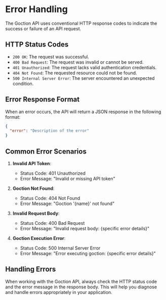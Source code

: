 # Error Handling

The Goction API uses conventional HTTP response codes to indicate the success or failure of an API request.

## HTTP Status Codes

- `200 OK`: The request was successful.
- `400 Bad Request`: The request was invalid or cannot be served.
- `401 Unauthorized`: The request lacks valid authentication credentials.
- `404 Not Found`: The requested resource could not be found.
- `500 Internal Server Error`: The server encountered an unexpected condition.

## Error Response Format

When an error occurs, the API will return a JSON response in the following format:

```json
{
  "error": "Description of the error"
}
```

## Common Error Scenarios

1. **Invalid API Token**:
   - Status Code: 401 Unauthorized
   - Error Message: "Invalid or missing API token"

2. **Goction Not Found**:
   - Status Code: 404 Not Found
   - Error Message: "Goction '{name}' not found"

3. **Invalid Request Body**:
   - Status Code: 400 Bad Request
   - Error Message: "Invalid request body: {specific error details}"

4. **Goction Execution Error**:
   - Status Code: 500 Internal Server Error
   - Error Message: "Error executing goction: {specific error details}"

## Handling Errors

When working with the Goction API, always check the HTTP status code and the error message in the response body. This will help you diagnose and handle errors appropriately in your application.

<FeedbackComponent/>